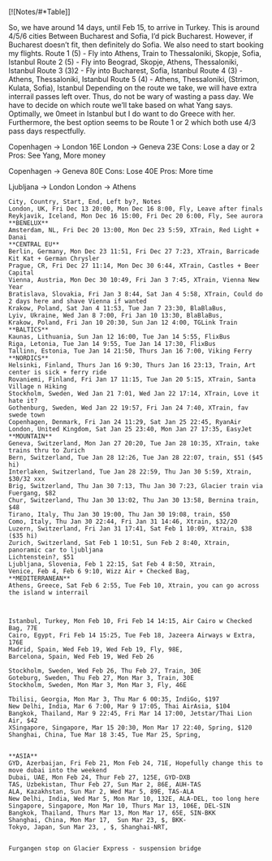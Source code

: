 [![Notes/#*Table]]


So, we have around 14 days, until Feb 15, to arrive in Turkey. This is around 4/5/6 cities
Between Bucharest and Sofia, I’d pick Bucharest. However, if Bucharest doesn’t fit, then definitely do Sofia.
We also need to start booking my flights.
Route 1 (5) - Fly into Athens, Train to Thessaloniki, Skopje, Sofia, Istanbul
Route 2 (5) - Fly into Beograd, Skopje, Athens, Thessaloniki, Istanbul 
Route 3 (3)2 - Fly into Bucharest, Sofia, Istanbul
Route 4 (3) - Athens, Thessaloniki, Istanbul
Route 5 (4) - Athens, Thessaloniki, (Strimon, Kulata, Sofia), Istanbul
Depending on the route we take, we will have extra interrail passes left over. Thus, do not be wary of wasting a pass day.
We have to decide on which route we’ll take based on what Yang says. Optimally, we 0meet in Istanbul but I do want to do Greece with her. Furthermore, the best option seems to be Route 1 or 2 which both use 4/3 pass days respectfully.

Copenhagen -> London 16E
London -> Geneva 23E
Cons: Lose a day or 2
Pros: See Yang, More money

Copenhagen -> Geneva 80E
Cons: Lose 40E
Pros: More time

Ljubljana -> London
London -> Athens

```csv
City, Country, Start, End, Left by?, Notes
London, UK, Fri Dec 13 20:00, Mon Dec 16 8:00, Fly, Leave after finals
Reykjavik, Iceland, Mon Dec 16 15:00, Fri Dec 20 6:00, Fly, See aurora
**BENELUX**
Amsterdam, NL, Fri Dec 20 13:00, Mon Dec 23 5:59, XTrain, Red Light + Danai
**CENTRAL EU**
Berlin, Germany, Mon Dec 23 11:51, Fri Dec 27 7:23, XTrain, Barricade Kit Kat + German Chrysler
Prague, CR, Fri Dec 27 11:14, Mon Dec 30 6:44, XTrain, Castles + Beer Capital
Vienna, Austria, Mon Dec 30 10:49, Fri Jan 3 7:45, XTrain, Vienna New Year
Bratislava, Slovakia, Fri Jan 3 8:44, Sat Jan 4 5:58, XTrain, Could do 2 days here and shave Vienna if wanted
Krakow, Poland, Sat Jan 4 11:53, Tue Jan 7 23:30, BlaBlaBus,
Lyiv, Ukraine, Wed Jan 8 7:00, Fri Jan 10 13:30, BlaBlaBus,
Krakow, Poland, Fri Jan 10 20:30, Sun Jan 12 4:00, TGLink Train
**BALTICS**
Kaunas, Lithuania, Sun Jan 12 16:00, Tue Jan 14 5:55, FlixBus
Riga, Letonia, Tue Jan 14 9:55, Tue Jan 14 17:30, FlixBus
Tallinn, Estonia, Tue Jan 14 21:50, Thurs Jan 16 7:00, Viking Ferry
**NORDICS**
Helsinki, Finland, Thurs Jan 16 9:30, Thurs Jan 16 23:13, Train, Art center is sick + ferry ride
Rovaniemi, Finland, Fri Jan 17 11:15, Tue Jan 20 5:15, XTrain, Santa Village n Hiking
Stockholm, Sweden, Wed Jan 21 7:01, Wed Jan 22 17:14, XTrain, Love it hate it?
Gothenburg, Sweden, Wed Jan 22 19:57, Fri Jan 24 7:40, XTrain, fav swede town
Copenhagen, Denmark, Fri Jan 24 11:29, Sat Jan 25 22:45, RyanAir
London, United Kingdom, Sat Jan 25 23:40, Mon Jan 27 17:35, EasyJet
**MOUNTAIN**
Geneva, Switzerland, Mon Jan 27 20:20, Tue Jan 28 10:35, XTrain, take trains thru to Zurich
Bern, Switzerland, Tue Jan 28 12:26, Tue Jan 28 22:07, train, $51 ($45 hi)
Interlaken, Switzerland, Tue Jan 28 22:59, Thu Jan 30 5:59, Xtrain, $30/32 xxx
Brig, Switzerland, Thu Jan 30 7:13, Thu Jan 30 7:23, Glacier train via Fuergang, $82
Chur, Switzerland, Thu Jan 30 13:02, Thu Jan 30 13:58, Bernina train, $48
Tirano, Italy, Thu Jan 30 19:00, Thu Jan 30 19:08, train, $50
Como, Italy, Thu Jan 30 22:44, Fri Jan 31 14:46, Xtrain, $32/20
Luzern, Switzerland, Fri Jan 31 17:41, Sat Feb 1 10:09, Xtrain, $38 ($35 hi)
Zurich, Switzerland, Sat Feb 1 10:51, Sun Feb 2 8:40, Xtrain, panoramic car to ljubljana
Lichtenstein?, $51
Ljubljana, Slovenia, Feb 1 22:15, Sat Feb 4 8:50, Xtrain,
Venice, Feb 4, Feb 6 9:10, Wizz Air + Checked Bag,  
**MEDITERRANEAN**
Athens, Greece, Sat Feb 6 2:55, Tue Feb 10, Xtrain, you can go across the island w interrail

  

Istanbul, Turkey, Mon Feb 10, Fri Feb 14 14:15, Air Cairo w Checked Bag, 77E
Cairo, Egypt, Fri Feb 14 15:25, Tue Feb 18, Jazeera Airways w Extra, 176E
Madrid, Spain, Wed Feb 19, Wed Feb 19, Fly, 98E,
Barcelona, Spain, Wed Feb 19, Wed Feb 26

Stockholm, Sweden, Wed Feb 26, Thu Feb 27, Train, 30E
Goteburg, Sweden, Thu Feb 27, Mon Mar 3, Train, 30E
Stockholm, Sweden, Mon Mar 3, Mon Mar 3, Fly, 46E

Tbilisi, Georgia, Mon Mar 3, Thu Mar 6 00:35, IndiGo, $197
New Delhi, India, Mar 6 7:00, Mar 9 17:05, Thai AirAsia, $104
Bangkok, Thailand, Mar 9 22:45, Fri Mar 14 17:00, Jetstar/Thai Lion Air, $42
XSingapore, Singapore, Mar 15 20:30, Mon Mar 17 22:40, Spring, $120
Shanghai, China, Tue Mar 18 3:45, Tue Mar 25, Spring, 


**ASIA**
GYD, Azerbaijan, Fri Feb 21, Mon Feb 24, 71E, Hopefully change this to move dubai into the weekend
Dubai, UAE, Mon Feb 24, Thur Feb 27, 125E, GYD-DXB 
TAS, Uzbekistan, Thur Feb 27, Sun Mar 2, 86E, AUH-TAS 
ALA, Kazakhstan, Sun Mar 2, Wed Mar 5, 89E, TAS-ALA
New Delhi, India, Wed Mar 5, Mon Mar 10, 132E, ALA-DEL, too long here 
Singapore, Singapore, Mon Mar 10, Thurs Mar 13, 106E, DEL-SIN
Bangkok, Thailand, Thurs Mar 13, Mon Mar 17, 65E, SIN-BKK
Shanghai, China, Mon Mar 17,  Sun Mar 23, $, BKK-
Tokyo, Japan, Sun Mar 23, , $, Shanghai-NRT, 


Furgangen stop on Glacier Express - suspension bridge